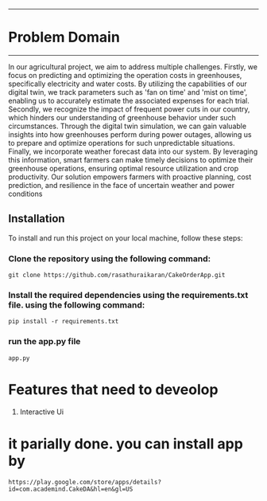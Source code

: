 ___
# Problem Domain
___

 In our agricultural project, we aim to address multiple challenges. Firstly, we focus on predicting and optimizing the operation costs in greenhouses, specifically electricity and water costs. By utilizing the capabilities of our digital twin, we track parameters such as 'fan on time' and 'mist on time', enabling us to accurately estimate the associated expenses for each trial. Secondly, we recognize the impact of frequent power cuts in our country, which hinders our understanding of greenhouse behavior under such circumstances. Through the digital twin simulation, we can gain valuable insights into how greenhouses perform during power outages, allowing us to prepare and optimize operations for such unpredictable situations. Finally, we incorporate weather forecast data into our system. By leveraging this information, smart farmers can make timely decisions to optimize their greenhouse operations, ensuring optimal resource utilization and crop productivity. Our solution empowers farmers with proactive planning, cost prediction, and resilience in the face of uncertain weather and power conditions






## Installation
To install and run this project on your local machine, follow these steps:

### Clone the repository using the following command: 
```
git clone https://github.com/rasathuraikaran/CakeOrderApp.git
```




### Install the required dependencies using the requirements.txt file. using the following command:
```
pip install -r requirements.txt
```


### run the app.py file
```
app.py
```

# Features that need to deveolop

1. Interactive Ui





# it parially done.   you can install app by

```
https://play.google.com/store/apps/details?id=com.academind.CakeDA&hl=en&gl=US
```





